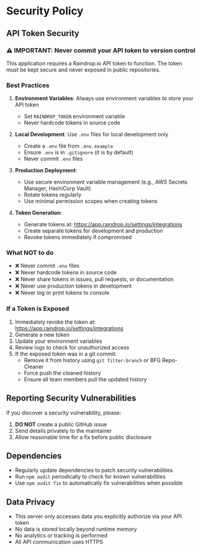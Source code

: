 # Security Policy

## API Token Security

### ⚠️ IMPORTANT: Never commit your API token to version control

This application requires a Raindrop.io API token to function. The token must be kept secure and never exposed in public repositories.

### Best Practices

1. **Environment Variables**: Always use environment variables to store your API token
   - Set `RAINDROP_TOKEN` environment variable
   - Never hardcode tokens in source code

2. **Local Development**: Use `.env` files for local development only
   - Create a `.env` file from `.env.example`
   - Ensure `.env` is in `.gitignore` (it is by default)
   - Never commit `.env` files

3. **Production Deployment**:
   - Use secure environment variable management (e.g., AWS Secrets Manager, HashiCorp Vault)
   - Rotate tokens regularly
   - Use minimal permission scopes when creating tokens

4. **Token Generation**:
   - Generate tokens at: https://app.raindrop.io/settings/integrations
   - Create separate tokens for development and production
   - Revoke tokens immediately if compromised

### What NOT to do

- ❌ Never commit `.env` files
- ❌ Never hardcode tokens in source code
- ❌ Never share tokens in issues, pull requests, or documentation
- ❌ Never use production tokens in development
- ❌ Never log or print tokens to console

### If a Token is Exposed

1. Immediately revoke the token at: https://app.raindrop.io/settings/integrations
2. Generate a new token
3. Update your environment variables
4. Review logs to check for unauthorized access
5. If the exposed token was in a git commit:
   - Remove it from history using `git filter-branch` or BFG Repo-Cleaner
   - Force push the cleaned history
   - Ensure all team members pull the updated history

## Reporting Security Vulnerabilities

If you discover a security vulnerability, please:

1. **DO NOT** create a public GitHub issue
2. Send details privately to the maintainer
3. Allow reasonable time for a fix before public disclosure

## Dependencies

- Regularly update dependencies to patch security vulnerabilities
- Run `npm audit` periodically to check for known vulnerabilities
- Use `npm audit fix` to automatically fix vulnerabilities when possible

## Data Privacy

- This server only accesses data you explicitly authorize via your API token
- No data is stored locally beyond runtime memory
- No analytics or tracking is performed
- All API communication uses HTTPS